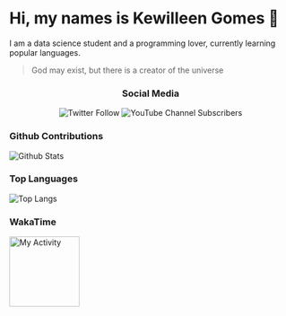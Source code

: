 <h1>Hi, my names is Kewilleen Gomes 🙌</h1>
<p>I am a data science student and a programming lover, currently learning popular languages.</p>

> God may exist, but there is a creator of the universe

<h3 align="center"><b> Social Media </b></h3>

<p align="center">
  <img alt="Twitter Follow" src="https://img.shields.io/twitter/follow/devkewi?color=blue&label=%40devkewi&logo=twitter&style=for-the-badge">
  <img alt="YouTube Channel Subscribers" src="https://img.shields.io/youtube/channel/subscribers/UCVTRFqwVTWj2N-sqHGKRWcQ?logo=youtube&logoColor=red&style=for-the-badge">
</p>

<p align="center">
  <h3> Github Contributions </h3>
  <img alt= "Github Stats" src= "https://github-readme-stats.vercel.app/api?username=Kewilleen&show_icons=true&theme=nord&hide_title=true">
  
  <h3> Top Languages </h3>
  <img alt= "Top Langs" src="https://github-readme-stats.vercel.app/api/top-langs/?username=Kewilleen&theme=nord&hide_title=true">
  
  <h3> WakaTime </h3>
  <img alt= "My Activity" src="https://github-readme-stats.vercel.app/api/wakatime?username=kewilleen&theme=nord" height="125px">
</p>


